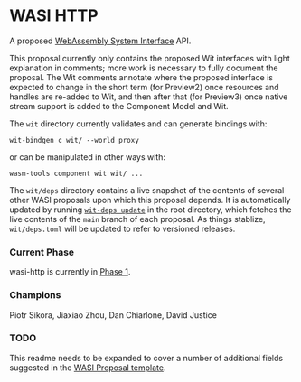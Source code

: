# WASI HTTP

A proposed [WebAssembly System Interface](https://github.com/WebAssembly/WASI) API.

This proposal currently only contains the proposed Wit interfaces with light
explanation in comments; more work is necessary to fully document the proposal.
The Wit comments annotate where the proposed interface is expected to change in
the short term (for Preview2) once resources and handles are re-added to Wit,
and then after that (for Preview3) once native stream support is added to the
Component Model and Wit.

The `wit` directory currently validates and can generate bindings with:
```
wit-bindgen c wit/ --world proxy
```
or can be manipulated in other ways with:
```
wasm-tools component wit wit/ ...
```

The `wit/deps` directory contains a live snapshot of the contents of several
other WASI proposals upon which this proposal depends. It is automatically
updated by running [`wit-deps update`](https://crates.io/crates/wit-deps-cli)
in the root directory, which fetches the live contents of the `main` branch of
each proposal. As things stablize, `wit/deps.toml` will be updated to refer to
versioned releases.

### Current Phase

wasi-http is currently in [Phase 1](https://github.com/WebAssembly/WASI/blob/main/Proposals.md).

### Champions

Piotr Sikora, Jiaxiao Zhou, Dan Chiarlone, David Justice

### TODO

This readme needs to be expanded to cover a number of additional fields suggested in the
[WASI Proposal template](https://github.com/WebAssembly/wasi-proposal-template).
